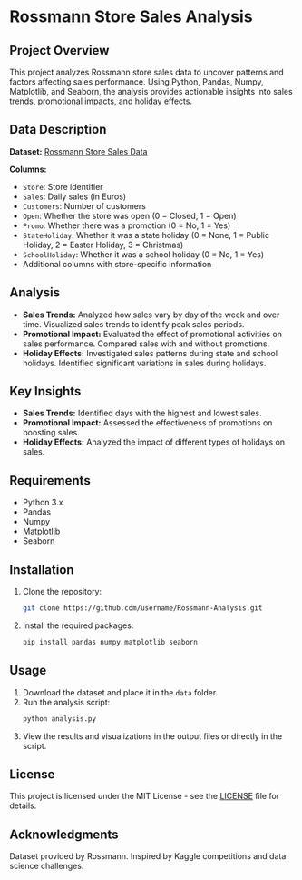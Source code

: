 # Rossmann Store Sales Analysis

## Project Overview
This project analyzes Rossmann store sales data to uncover patterns and factors affecting sales performance. Using Python, Pandas, Numpy, Matplotlib, and Seaborn, the analysis provides actionable insights into sales trends, promotional impacts, and holiday effects.

## Data Description
**Dataset:** [Rossmann Store Sales Data](link-to-dataset)

**Columns:**
- `Store`: Store identifier
- `Sales`: Daily sales (in Euros)
- `Customers`: Number of customers
- `Open`: Whether the store was open (0 = Closed, 1 = Open)
- `Promo`: Whether there was a promotion (0 = No, 1 = Yes)
- `StateHoliday`: Whether it was a state holiday (0 = None, 1 = Public Holiday, 2 = Easter Holiday, 3 = Christmas)
- `SchoolHoliday`: Whether it was a school holiday (0 = No, 1 = Yes)
- Additional columns with store-specific information

## Analysis
- **Sales Trends:** Analyzed how sales vary by day of the week and over time. Visualized sales trends to identify peak sales periods.
- **Promotional Impact:** Evaluated the effect of promotional activities on sales performance. Compared sales with and without promotions.
- **Holiday Effects:** Investigated sales patterns during state and school holidays. Identified significant variations in sales during holidays.

## Key Insights
- **Sales Trends:** Identified days with the highest and lowest sales.
- **Promotional Impact:** Assessed the effectiveness of promotions on boosting sales.
- **Holiday Effects:** Analyzed the impact of different types of holidays on sales.

## Requirements
- Python 3.x
- Pandas
- Numpy
- Matplotlib
- Seaborn

## Installation
1. Clone the repository:
    ```bash
    git clone https://github.com/username/Rossmann-Analysis.git
    ```
2. Install the required packages:
    ```bash
    pip install pandas numpy matplotlib seaborn
    ```

## Usage
1. Download the dataset and place it in the `data` folder.
2. Run the analysis script:
    ```bash
    python analysis.py
    ```
3. View the results and visualizations in the output files or directly in the script.

## License
This project is licensed under the MIT License - see the [LICENSE](LICENSE) file for details.

## Acknowledgments
Dataset provided by Rossmann. Inspired by Kaggle competitions and data science challenges.
